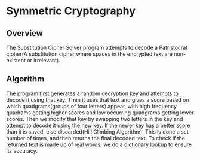 # Symmetric Cryptography

## Overview
The Substitution Cipher Solver program attempts to decode a Patristocrat cipher(A substitution cipher where spaces in the encrypted text are non-existent or irrelevant).

## Algorithm

The program first generates a random decryption key and attempts to decode it using that key. Then it uses that text and gives a score based on which quadgrams(groups of four letters) appear, with high frequency quadrams getting higher scores and low occurring quadgrams getting lower scores. Then we modify that key by swapping two letters in the key and attempt to decode it using the new key. If the newer key has a better score than it is saved, else discarded(Hill Climbing Algorithm). This is done a set number of times, and then returns the final decoded text. To check if the returned text is made up of real words, we do a dictionary lookup to ensure its accuracy.
